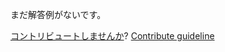 
まだ解答例がないです。

[コントリビュートしませんか](https://github.com/BFEdev/BFE.dev-solutions/blob/main/quiz/sparse-array_ja.md)?  [Contribute guideline](https://github.com/BFEdev/BFE.dev-solutions#how-to-contribute)
